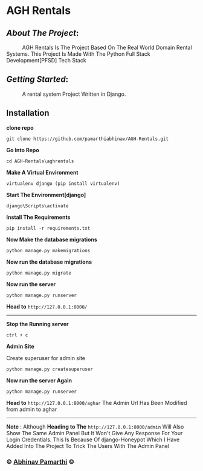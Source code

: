# AGH Rentals

## _About The Project_:
&emsp;&emsp;&emsp;AGH Rentals Is The Project Based On The Real World Domain Rental Systems. This Project Is Made With The Python Full Stack Development[PFSD] Tech Stack

## _Getting Started_:
&emsp;&emsp;&emsp;A rental system Project Written in Django.

## **Installation**

**clone repo**

	git clone https://github.com/pamarthiabhinav/AGH-Rentals.git
	

**Go Into Repo**

	
	cd AGH-Rentals\aghrentals
	

**Make A Virtual Environment**

	
	virtualenv django (pip install virtualenv)
	

**Start The Environment[django]**
	
	django\Scripts\activate
	

**Install The Requirements**
	
	pip install -r requirements.txt
	

**Now Make the database migrations**
	
	python manage.py makemigrations
	
**Now run the database migrations**
	
	python manage.py migrate
	

**Now run the server**
	
	python manage.py runserver
	

**Head to** `http://127.0.0.1:8000/`


----------------------
**Stop the Running server**
	
	ctrl + c
	
**Admin Site**

Create superuser for admin site

	
	python manage.py createsuperuser
	
	

**Now run the server Again**
	
	python manage.py runserver


**Head to** `http://127.0.0.1:8000/aghar` The Admin Url Has Been Modified from admin to aghar

----------------------
**Note** : Although **Heading to The** `http://127.0.0.1:8000/admin` Will Also Show The Same Admin Panel But It Won't Give Any Response For Your Login Credentials. This Is Because Of django-Honeypot Which I Have Added Into The Project To Trick The Users With The Admin Panel


### &copy; [Abhinav Pamarthi](https://github.com/pamarthiabhinav) &copy;
